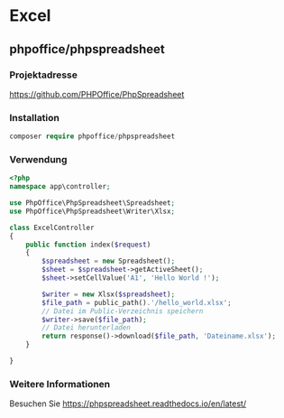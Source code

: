 # Excel

## phpoffice/phpspreadsheet

### Projektadresse

https://github.com/PHPOffice/PhpSpreadsheet
  
### Installation
 
  ```php
  composer require phpoffice/phpspreadsheet
  ```
  
### Verwendung

```php
<?php
namespace app\controller;

use PhpOffice\PhpSpreadsheet\Spreadsheet;
use PhpOffice\PhpSpreadsheet\Writer\Xlsx;

class ExcelController
{
    public function index($request)
    {
        $spreadsheet = new Spreadsheet();
        $sheet = $spreadsheet->getActiveSheet();
        $sheet->setCellValue('A1', 'Hello World !');

        $writer = new Xlsx($spreadsheet);
        $file_path = public_path().'/hello_world.xlsx';
        // Datei im Public-Verzeichnis speichern
        $writer->save($file_path);
        // Datei herunterladen
        return response()->download($file_path, 'Dateiname.xlsx');
    }

}
```
  
  
### Weitere Informationen

Besuchen Sie https://phpspreadsheet.readthedocs.io/en/latest/
